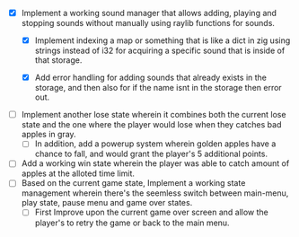 
- [x] Implement a working sound manager that allows adding, playing and stopping sounds without manually using raylib functions for sounds.
    - [x] Implement indexing a map or something that is like a dict in zig using strings instead of i32 for acquiring a specific sound that is inside of that storage.
    - [x] Add error handling for adding sounds that already exists in the storage, and then also for if the name isnt in the storage then error out.


- [ ] Implement another lose state wherein it combines both the current lose state and the one where the player would lose when they catches bad apples in gray.
    - [ ] In addition, add a powerup system wherein golden apples have a chance to fall, and would grant the player's 5 additional points.

- [ ] Add a working win state wherein the player was able to catch amount of apples at the alloted time limit.
- [ ] Based on the current game state, Implement a working state management wherein there's the seemless switch between main-menu, play state, pause menu and game over states.
    - [ ] First Improve upon the current game over screen and allow the player's to retry the game or back to the main menu.
